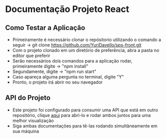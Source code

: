 # Documentação Projeto React
## Como Testar a Aplicação
- Primeiramente é necessário clonar o repósitorio utilizando o comando a seguir -> git clone https://github.com/YuriDavello/sps-front.git
- Com o projeto clonado em um diretório de preferência, abra a pasta no editor que preferir
- Serão necessários dois comandos para a aplicação rodar, primeiramente digite -> "npm install"
- Segundamente, digite -> "npm run start"
- Caso apareça alguma pergunta no terminal, digite "Y"
- Pronto, o projeto irá abrir no seu navegador

## API do Projeto
- Este projeto foi configurado para consumir uma API que está em outro repositório, clique <a href="https://github.com/YuriDavello/sps-back">aqui</a> para abri-lo e rodar ambos juntos para uma melhor visualização
- Siga ambas documentações para tê-las rodando simultâneamente em sua máquina